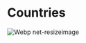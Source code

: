 # Countries
![Webp net-resizeimage](https://user-images.githubusercontent.com/31808228/59447142-dd4f5f00-8e13-11e9-8891-cc0901cc0c4d.png)
